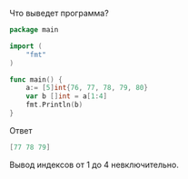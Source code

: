Что выведет программа?
```go
package main

import (
    "fmt"
)

func main() {
    a:= [5]int{76, 77, 78, 79, 80}
    var b []int = a[1:4]
    fmt.Println(b)
}
```
Ответ
```go
[77 78 79]
```
Вывод индексов от 1 до 4 невключительно.